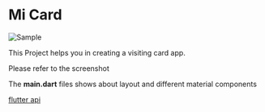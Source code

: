 
# Mi Card
![Sample](https://github.com/suryareddy3301/flutter_mi_card/blob/master/Screenshot_20200513_174617.jpg)

This Project helps you in creating a visiting card app.

Please refer to the screenshot

The **main.dart** files shows about layout and different material components

[flutter api](https://api.flutter.dev/)
